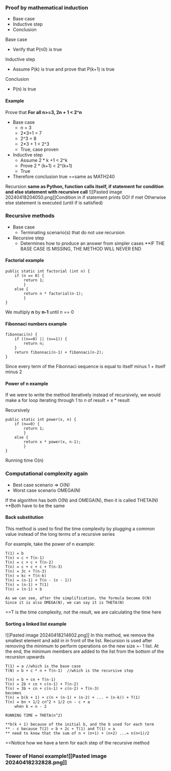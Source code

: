 ### Proof by mathematical induction
- Base case
- Inductive step
- Conclusion

Base case
- Verify that P(n0) is true

Inductive step
- Assume P(k) is true and prove that P(k+1) is true

Conclusion
- P(n) is true

#### Example
Prove that **For all n>=3, 2n + 1 < 2^n**

- Base case
	- n = 3
	- 2\*3+1 = 7
	- 2^3 = 8
	- 2\*3 + 1 < 2^3
	- True, case proven
- Inductive step
	- Assume 2 \* k +1 < 2^k
	- Prove 2 \* (k+1) < 2^(k+1)
	- True
- Therefore conclusion true
	==same as MATH240

Recursion
**same as Python, function calls itself, if statement for condition and else statement with recursive call**
![[Pasted image 20240418204050.png]]Condition in if statement prints GO! if met
Otherwise else statement is executed (until if is satisfied)


### Recursive methods
- Base case
	- Terminating scenario(s) that do not use recursion
- Recursive step
	- Determines how to produce an answer from simpler cases
**IF THE BASE CASE IS MISSING, THE METHOD WILL NEVER END

#### Factorial example
```
public static int factorial (int n) {
	if (n == 0) { 
		return 1;
		}
	else {
		return n * factorial(n-1);
		}
}
```
We multiply **n** by **n-1** until n == 0


#### Fibonnaci numbers example
```
fibonnaci(n) {
	if ((n==0) || (n==1)) {
		return n;	
	}
	return fibonnaci(n-1) + fibonnaci(n-2);
}
```
Since every term of the Fibonnaci sequence is equal to itself minus 1 + itself minus 2


#### Power of **n** example
If we were to write the method iteratively instead of recursively, we would make a for loop iterating through 1 to n of result = x * result

Recursively
```
public static int power(x, n) {
	if (n==0) {
		return 1;
		}
	else {
		return x * power(x, n-1);
		}
}
```
Running time O(n)


### Computational complexity again
- Best case scenario => O(N)
- Worst case scenario OMEGA(N)

If the algorithm has both O(N) and OMEGA(N), then it is called THETA(N)
**Both have to be the same


#### Back substitution
This method is used to find the time complexity by plugging a common value instead of the long terms of a recursive series

For example, take the power of n example:
```
T(1) = b
T(n) = c + T(n-1)
T(n) = c + c + T(n-2)
T(n) = c + c + c + T(n-3)
T(n) = 3c + T(n-3)
T(n) = kc + T(n-k)
T(n) = (n-1) + T(n - (n - 1))
T(n) = (n-1) + T(1)
T(n) = (n-1) + b

As we can see, after the simplification, the formula become O(N)
Since it is also OMEGA(N), we can say it is THETA(N)
```

==T is the time complexity, not the result, we are calculating the time here

#### Sorting a linked list example
![[Pasted image 20240418214602.png]]
In this method, we remove the smallest element and add in in front of the list. Recursion is used after removing the minimum to perform operations on the new size =- 1 list. At the end, the minimum members are added to the list from the bottom of the recursion upwards

```
T(1) = a //which is the base case
T(N) = b + c * n + T(n-1)  //which is the recursive step

T(n) = b + cn + T(n-1)
T(n) = 2b + cn + c(n-1) + T(n-2)
T(n) = 3b + cn + c(n-1) + c(n-2) + T(n-3)
becomes
T(n) = b(k + 1) + c(n + (n-1) + (n-2) + ... + (n-k)) + T(1)
T(n) = bn + 1/2 cn^2 + 1/2 cn - c + a
	when k = n - 2

RUNNING TIME = THETA(n^2)

**b(k + 1) because of the initial b, and the b used for each term
** - c because T(2) = b + 2c + T(1) and T(1) = a
** need to know that the sum of n + (n+1) + (n+2) ...= n(n+1)/2
```
==Notice how we have a term for each step of the recursive method


### Tower of Hanoi example![[Pasted image 20240418232828.png]]
